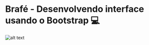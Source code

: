 # Brafé - Desenvolvendo interface usando o Bootstrap :computer: 

![alt text](https://raw.githubusercontent.com/GabrielChagas1/Cursos/master/Origamid/Brafe-1/Bootstrap/screen.jpg)